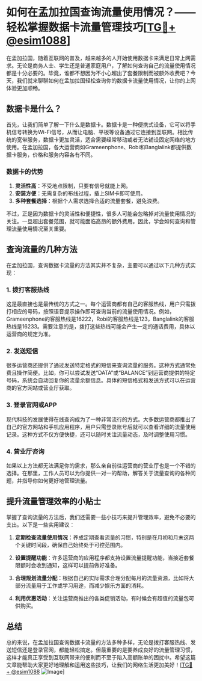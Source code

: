 # 如何在孟加拉国查询流量使用情况？——轻松掌握数据卡流量管理技巧[[TG💪+ @esim1088](https://t.me/s/esim1088)]

在孟加拉国，随着互联网的普及，越来越多的人开始使用数据卡来满足日常上网需求。无论是商务人士、学生还是普通家庭用户，了解如何查询自己的流量使用情况都是十分必要的。毕竟，谁都不想因为不小心超出了套餐限制而被额外收费吧？今天，我们就来聊聊如何在孟加拉国轻松查询你的数据卡流量使用情况，让你的上网体验更加顺畅。

## 数据卡是什么？

首先，让我们简单了解一下什么是数据卡。数据卡是一种便携式设备，它可以将手机信号转换为Wi-Fi信号，从而让电脑、平板等设备通过它连接到互联网。相比传统的宽带服务，数据卡更加灵活，适合需要经常移动或者无法铺设固定网络的地方使用。在孟加拉国，各大运营商如Grameenphone、Robi和Banglalink都提供数据卡服务，价格和服务内容各有不同。

### 数据卡的优势

1. **灵活性高**：不受地点限制，只要有信号就能上网。
2. **安装方便**：无需复杂的布线过程，插上SIM卡即可使用。
3. **多种套餐选择**：根据个人需求选择合适的流量套餐，避免浪费。

不过，正是因为数据卡的灵活性和便捷性，很多人可能会忽略掉对流量使用情况的关注。一旦超出套餐范围，就可能面临高昂的额外费用。因此，学会如何查询和管理流量使用情况至关重要。

## 查询流量的几种方法

在孟加拉国，查询数据卡流量的方法其实并不复杂，主要可以通过以下几种方式实现：

### 1. 拨打客服热线

这是最直接也是最传统的方式之一。每个运营商都有自己的客服热线，用户只需拨打相应的号码，按照语音提示操作即可查询当前的流量使用情况。例如，Grameenphone的客服热线是16222，Robi的客服热线是123，Banglalink的客服热线是16233。需要注意的是，拨打这些热线可能会产生一定的通话费用，具体以运营商的规定为准。

### 2. 发送短信

很多运营商还提供了通过发送特定格式的短信来查询流量的服务。这种方式通常免费且操作简便。比如，你可以尝试发送“DATA”或“BALANCE”到运营商提供的特定号码，系统会自动回复你的流量余额信息。具体的短信格式和发送方式可以在运营商的官方网站或营业厅获取。

### 3. 登录官网或APP

现代科技的发展使得在线查询成为了一种非常流行的方式。大多数运营商都推出了自己的官方网站和手机应用程序，用户只需登录账号后就可以查看详细的流量使用记录。这种方式不仅方便快捷，还可以随时关注流量动态，及时调整使用习惯。

### 4. 营业厅咨询

如果以上方法都无法满足你的需求，那么亲自前往运营商的营业厅也是一个不错的选择。在那里，工作人员可以为你提供一对一的帮助，解答关于流量查询的各种问题，并指导你如何更好地管理流量。

## 提升流量管理效率的小贴士

掌握了查询流量的方法后，我们还需要一些小技巧来提升管理效率，避免不必要的支出。以下是一些实用建议：

1. **定期检查流量使用情况**：养成定期查看流量的习惯，特别是在月初和月末这两个关键时间段，确保自己始终处于可控范围内。
   
2. **设置提醒功能**：许多运营商的应用程序都支持设置流量提醒功能，当接近套餐限额时会收到通知，这样可以提前做好准备。

3. **合理规划流量分配**：根据自己的实际需求合理分配每月的流量资源，比如将大部分流量用于工作或学习用途，而减少娱乐方面的消耗。

4. **利用优惠活动**：关注运营商推出的各类促销活动，有时候会有超值的流量包可供购买。

## 总结

总的来说，在孟加拉国查询数据卡流量的方法多种多样，无论是拨打客服热线、发送短信还是登录官网，都能轻松搞定。但最重要的是要养成良好的流量管理习惯，这样才能真正享受到互联网带来的便利而不至于陷入高额账单的困扰中。希望这篇文章能帮助大家更好地理解和运用这些技巧，让我们的网络生活更加美好！[[TG💪+ @esim1088](https://t.me/s/esim1088) ![Image](https://i.postimg.cc/4NQfJmqS/Snipaste-2025-05-13-00-14-12.png)]